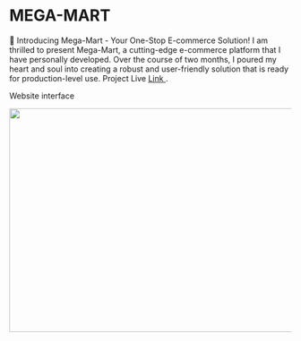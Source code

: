 # MEGA-MART
🛒 Introducing Mega-Mart - Your One-Stop E-commerce Solution!  I am thrilled to present Mega-Mart, a cutting-edge e-commerce platform that I have personally developed. Over the course of two months, I poured my heart and soul into creating a robust and user-friendly solution that is ready for production-level use.
Project Live <a href="https://ecommercemegamart.pythonanywhere.com/" target="_blank"> Link </a>.
 <p>Website interface</p>
<img src="https://i.postimg.cc/MK7ZzQcZ/Screenshot-101.png" width="700" height="400">

